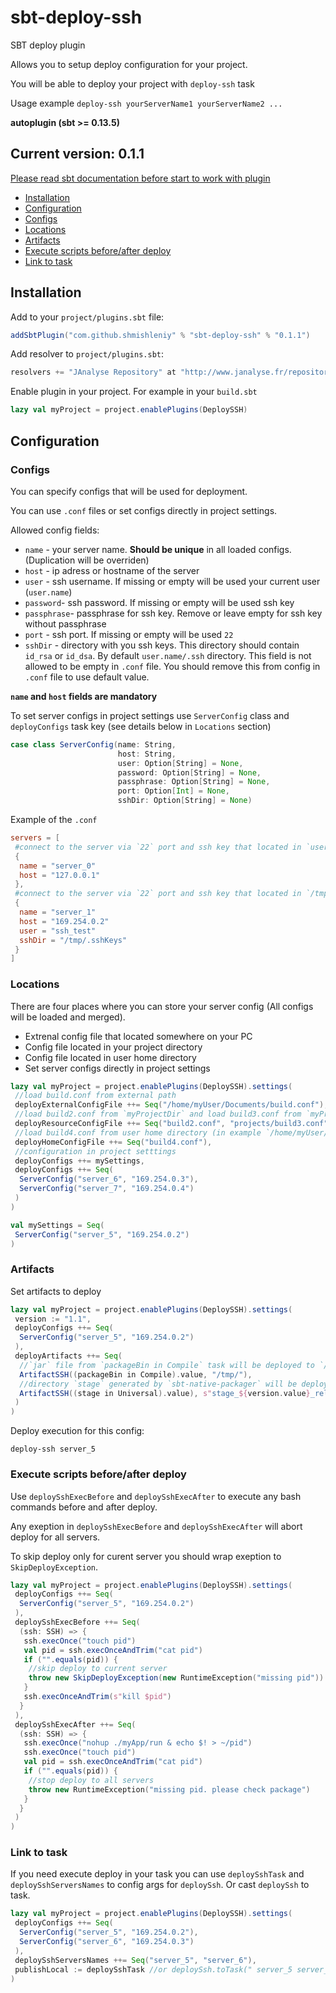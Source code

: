 # sbt-deploy-ssh
SBT deploy plugin

Allows you to setup deploy configuration for your project.

You will be able to deploy your project with `deploy-ssh` task

Usage example `deploy-ssh yourServerName1 yourServerName2 ...`

**autoplugin (sbt >= 0.13.5)**

## Current version: 0.1.1

[Please read sbt documentation before start to work with plugin](http://www.scala-sbt.org/0.13.5/docs/Getting-Started/Using-Plugins.html)

 - [Installation](#installation)
 - [Configuration](#configuration)
  - [Configs](#configs)
  - [Locations](#locations)
  - [Artifacts](#artifacts)
 - [Execute scripts before/after deploy](#execute-scripts-beforeafter-deploy) 
 - [Link to task](#link-to-task)

## Installation

Add to your `project/plugins.sbt` file:

``` sbt
addSbtPlugin("com.github.shmishleniy" % "sbt-deploy-ssh" % "0.1.1")
```

Add resolver to `project/plugins.sbt`:

```sbt
resolvers += "JAnalyse Repository" at "http://www.janalyse.fr/repository/"
```

Enable plugin in your project.
For example in your `build.sbt`

``` sbt
lazy val myProject = project.enablePlugins(DeploySSH)
```

## Configuration

### Configs

You can specify configs that will be used for deployment.

You can use `.conf` files or set configs directly in project settings.

Allowed config fields:

* `name` - your server name. **Should be unique** in all loaded configs. (Duplication will be overriden)
* `host` - ip adress or hostname of the server
* `user` - ssh username. If missing or empty will be used your current user (`user.name`)
* `password`- ssh password. If missing or empty will be used ssh key
* `passphrase`- passphrase for ssh key. Remove or leave empty for ssh key without passphrase
* `port` - ssh port. If missing or empty will be used `22`
* `sshDir` - directory with you ssh keys. This directory should contain `id_rsa` or `id_dsa`. By default `user.name/.ssh` directory. This field is not allowed to be empty in `.conf` file. You should remove this from config in `.conf` file to use default value.

**`name` and `host` fields are mandatory**

To set server configs in project settings use `ServerConfig` class and `deployConfigs` task key (see details below in `Locations` section)

``` scala
case class ServerConfig(name: String,
                        host: String,
                        user: Option[String] = None,
                        password: Option[String] = None,
                        passphrase: Option[String] = None,
                        port: Option[Int] = None,
                        sshDir: Option[String] = None)
````

Example of the `.conf`
``` conf
servers = [
 #connect to the server via `22` port and ssh key that located in `user.name/.ssh/` directory, user is current `user.name`
 {
  name = "server_0"
  host = "127.0.0.1"
 },
 #connect to the server via `22` port and ssh key that located in `/tmp/.sshKeys/` directory, user is `ssh_test`
 {
  name = "server_1"
  host = "169.254.0.2"
  user = "ssh_test"
  sshDir = "/tmp/.sshKeys"
 }
]
```

### Locations
There are four places where you can store your server config (All configs will be loaded and merged).

* Extrenal config file that located somewhere on your PC
* Config file located in your project directory
* Config file located in user home directory
* Set server configs directly in project settings

``` sbt 
lazy val myProject = project.enablePlugins(DeploySSH).settings(
 //load build.conf from external path
 deployExternalConfigFile ++= Seq("/home/myUser/Documents/build.conf"),
 //load build2.conf from `myProjectDir` and load build3.conf from `myProjectDir/projects`
 deployResourceConfigFile ++= Seq("build2.conf", "projects/build3.conf"),
 //load build4.conf from user home directory (in example `/home/myUser/build4.conf`)
 deployHomeConfigFile ++= Seq("build4.conf"),
 //configuration in project setttings
 deployConfigs ++= mySettings,
 deployConfigs ++= Seq(
  ServerConfig("server_6", "169.254.0.3"),
  ServerConfig("server_7", "169.254.0.4")
 )
)

val mySettings = Seq(
 ServerConfig("server_5", "169.254.0.2")
)
```

### Artifacts
Set artifacts to deploy

``` sbt 
lazy val myProject = project.enablePlugins(DeploySSH).settings(
 version := "1.1",
 deployConfigs ++= Seq(
  ServerConfig("server_5", "169.254.0.2")
 ),
 deployArtifacts ++= Seq(
  //`jar` file from `packageBin in Compile` task will be deployed to `/tmp/` directory
  ArtifactSSH((packageBin in Compile).value, "/tmp/"),
  //directory `stage` generated by `sbt-native-packager` will be deployed to `~/stage_1.1_release/` directory
  ArtifactSSH((stage in Universal).value), s"stage_${version.value}_release/")
 )
)
```

Deploy execution for this config:

`deploy-ssh server_5`

### Execute scripts before/after deploy

Use `deploySshExecBefore` and `deploySshExecAfter` to execute any bash commands before and after deploy.

Any exeption in `deploySshExecBefore` and `deploySshExecAfter` will abort deploy for all servers.

To skip deploy only for curent server you should wrap exeption to `SkipDeployException`.

``` sbt
lazy val myProject = project.enablePlugins(DeploySSH).settings(
 deployConfigs ++= Seq(
  ServerConfig("server_5", "169.254.0.2")
 ),
 deploySshExecBefore ++= Seq(
  (ssh: SSH) => {
   ssh.execOnce("touch pid")
   val pid = ssh.execOnceAndTrim("cat pid")
   if ("".equals(pid)) {
    //skip deploy to current server
    throw new SkipDeployException(new RuntimeException("missing pid"))
   }
   ssh.execOnceAndTrim(s"kill $pid")
  }
 ),
 deploySshExecAfter ++= Seq(
  (ssh: SSH) => {
   ssh.execOnce("nohup ./myApp/run & echo $! > ~/pid")
   ssh.execOnce("touch pid")
   val pid = ssh.execOnceAndTrim("cat pid")
   if ("".equals(pid)) {
    //stop deploy to all servers
    throw new RuntimeException("missing pid. please check package")
   }
  }
 )
)
```

### Link to task

If you need execute deploy in your task you can use `deploySshTask` and `deploySshServersNames` to config args for `deploySsh`. Or cast `deploySsh` to task. 

``` sbt
lazy val myProject = project.enablePlugins(DeploySSH).settings(
 deployConfigs ++= Seq(
  ServerConfig("server_5", "169.254.0.2"),
  ServerConfig("server_6", "169.254.0.3")
 ),
 deploySshServersNames ++= Seq("server_5", "server_6"),
 publishLocal := deploySshTask //or deploySsh.toTask(" server_5 server_6")
)
```

